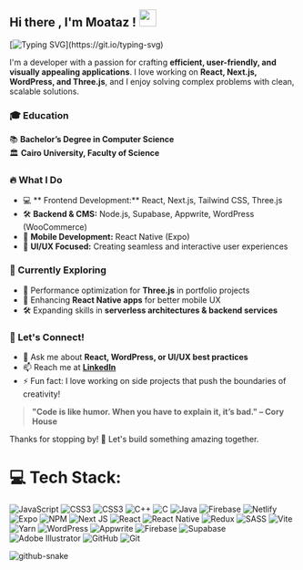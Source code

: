 ## Hi there , I'm Moataz ! <img src="https://media.giphy.com/media/hvRJCLFzcasrR4ia7z/giphy.gif" width="30px">

[![Typing SVG](https://readme-typing-svg.herokuapp.com?font=Fira+Code&pause=1000&color=F7DF1E&width=435&lines=Front-End+Developer+%7C+React+%26+WordPress+Enthusiast;Building+awesome+digital+experiences!)](https://git.io/typing-svg)

I'm a developer with a passion for crafting **efficient, user-friendly, and visually appealing applications**. I love working on **React, Next.js, WordPress, and Three.js**, and I enjoy solving complex problems with clean, scalable solutions.

### 🎓 Education  
📚 **Bachelor’s Degree in Computer Science**  
🏛️ **Cairo University, Faculty of Science**  

### 🔥 What I Do  
- 💻 **
Frontend Development:** React, Next.js, Tailwind CSS, Three.js  
- 🛠 **Backend & CMS:** Node.js, Supabase, Appwrite, WordPress (WooCommerce)  
- 📱 **Mobile Development:** React Native (Expo)  
- 🎨 **UI/UX Focused:** Creating seamless and interactive user experiences  

### 🌱 Currently Exploring  
- 🚀 Performance optimization for **Three.js** in portfolio projects  
- 📱 Enhancing **React Native apps** for better mobile UX  
- 🛠 Expanding skills in **serverless architectures & backend services**  

### 📧 Let's Connect!  
- 💬 Ask me about **React, WordPress, or UI/UX best practices**  
- 📫 Reach me at **[LinkedIn](https://www.linkedin.com/in/moataz-essam-237509344/)**  
- ⚡ Fun fact: I love working on side projects that push the boundaries of creativity!  

> **"Code is like humor. When you have to explain it, it’s bad." – Cory House**  

Thanks for stopping by! 🚀 Let's build something amazing together.  

# 💻 Tech Stack:
![JavaScript](https://img.shields.io/badge/javascript-%23323330.svg?style=for-the-badge&logo=javascript&logoColor=%23F7DF1E) ![CSS3](https://img.shields.io/badge/css3-%231572B6.svg?style=for-the-badge&logo=css3&logoColor=white) ![CSS3](https://img.shields.io/badge/css3-%231572B6.svg?style=for-the-badge&logo=css3&logoColor=white) ![C++](https://img.shields.io/badge/c++-%2300599C.svg?style=for-the-badge&logo=c%2B%2B&logoColor=white) ![C](https://img.shields.io/badge/c-%2300599C.svg?style=for-the-badge&logo=c&logoColor=white) ![Java](https://img.shields.io/badge/java-%23ED8B00.svg?style=for-the-badge&logo=openjdk&logoColor=white) ![Firebase](https://img.shields.io/badge/firebase-%23039BE5.svg?style=for-the-badge&logo=firebase) ![Netlify](https://img.shields.io/badge/netlify-%23000000.svg?style=for-the-badge&logo=netlify&logoColor=#00C7B7) ![Expo](https://img.shields.io/badge/expo-1C1E24?style=for-the-badge&logo=expo&logoColor=#D04A37) ![NPM](https://img.shields.io/badge/NPM-%23CB3837.svg?style=for-the-badge&logo=npm&logoColor=white) ![Next JS](https://img.shields.io/badge/Next-black?style=for-the-badge&logo=next.js&logoColor=white) ![React](https://img.shields.io/badge/react-%2320232a.svg?style=for-the-badge&logo=react&logoColor=%2361DAFB) ![React Native](https://img.shields.io/badge/react_native-%2320232a.svg?style=for-the-badge&logo=react&logoColor=%2361DAFB) ![Redux](https://img.shields.io/badge/redux-%23593d88.svg?style=for-the-badge&logo=redux&logoColor=white) ![SASS](https://img.shields.io/badge/SASS-hotpink.svg?style=for-the-badge&logo=SASS&logoColor=white) ![Vite](https://img.shields.io/badge/vite-%23646CFF.svg?style=for-the-badge&logo=vite&logoColor=white) ![Yarn](https://img.shields.io/badge/yarn-%232C8EBB.svg?style=for-the-badge&logo=yarn&logoColor=white) ![WordPress](https://img.shields.io/badge/WordPress-%23117AC9.svg?style=for-the-badge&logo=WordPress&logoColor=white) ![Appwrite](https://img.shields.io/badge/Appwrite-%23FD366E.svg?style=for-the-badge&logo=appwrite&logoColor=white) ![Firebase](https://img.shields.io/badge/firebase-a08021?style=for-the-badge&logo=firebase&logoColor=ffcd34) ![Supabase](https://img.shields.io/badge/Supabase-3ECF8E?style=for-the-badge&logo=supabase&logoColor=white) ![Adobe Illustrator](https://img.shields.io/badge/adobe%20illustrator-%23FF9A00.svg?style=for-the-badge&logo=adobe%20illustrator&logoColor=white) ![GitHub](https://img.shields.io/badge/github-%23121011.svg?style=for-the-badge&logo=github&logoColor=white) ![Git](https://img.shields.io/badge/git-%23F05033.svg?style=for-the-badge&logo=git&logoColor=white)

<picture>
  <source media="(prefers-color-scheme: dark)" srcset="https://raw.githubusercontent.com/MoatazEssam/MoatazEssam/output/github-snake-dark.svg" />
  <source media="(prefers-color-scheme: light)" srcset="https://raw.githubusercontent.com/MoatazEssam/MoatazEssam/output/github-snake.svg" />
  <img alt="github-snake" src="https://raw.githubusercontent.com/MoatazEssam/MoatazEssam/output/github-snake.svg" />
</picture>
